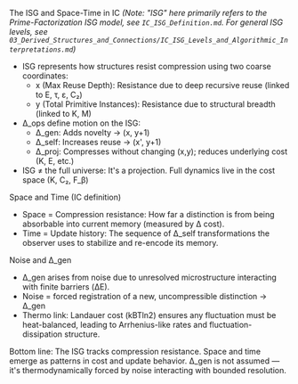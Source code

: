 The ISG and Space-Time in IC
*(Note: "ISG" here primarily refers to the Prime-Factorization ISG model, see `IC_ISG_Definition.md`. For general ISG levels, see `03_Derived_Structures_and_Connections/IC_ISG_Levels_and_Algorithmic_Interpretations.md`)*
* ISG represents how structures resist compression using two coarse coordinates:
    * x (Max Reuse Depth): Resistance due to deep recursive reuse (linked to E, τ, ε, C₂)
    * y (Total Primitive Instances): Resistance due to structural breadth (linked to K, M)
* Δ_ops define motion on the ISG:
    * Δ_gen: Adds novelty → (x, y+1)
    * Δ_self: Increases reuse → (x', y+1)
    * Δ_proj: Compresses without changing (x,y); reduces underlying cost (K, E, etc.)
* ISG ≠ the full universe: It's a projection. Full dynamics live in the cost space (K, C₂, F_β)

Space and Time (IC definition)
* Space = Compression resistance: How far a distinction is from being absorbable into current memory (measured by Δ cost).
* Time = Update history: The sequence of Δ_self transformations the observer uses to stabilize and re-encode its memory.

Noise and Δ_gen
* Δ_gen arises from noise due to unresolved microstructure interacting with finite barriers (ΔE).
* Noise = forced registration of a new, uncompressible distinction → Δ_gen
* Thermo link: Landauer cost (kBTln2) ensures any fluctuation must be heat-balanced, leading to Arrhenius-like rates and fluctuation-dissipation structure.

Bottom line:
The ISG tracks compression resistance. Space and time emerge as patterns in cost and update behavior. Δ_gen is not assumed — it's thermodynamically forced by noise interacting with bounded resolution.
